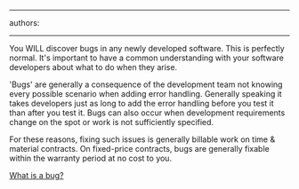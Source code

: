 

---
authors:

---




<span class='intro'> You WILL discover bugs in any newly developed software. This is perfectly normal. It's important to have a common understanding with your software developers about what to do when they arise. 
 </span>


  <p>'Bugs' are generally a consequence of the development team not knowing every possible scenario when adding error handling. Generally speaking it takes developers just as long to add the error handling before you test it than after you test it. Bugs can also occur when development requirements change on the spot or work is not sufficiently specified. </p>
<p>For these reasons, fixing such issues is generally billable work on time &amp; material contracts. On fixed-price contracts, bugs are generally fixable within the warranty period at no cost to you. </p>
<p><a href="/Standards/Management/RulesToSuccessfulProjects/Pages/BugDefinition.aspx">What is a bug?</a></p>




